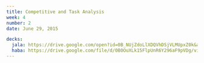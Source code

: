 ```yaml
---
title: Competitive and Task Analysis
week: 4
number: 2
date: June 29, 2015

decks:
  jala: https://drive.google.com/open?id=0B_NUjZdoLlXDQVhDSjVLMUpxZ0k&authuser=0
  haba: https://drive.google.com/file/d/0B0OuXLk15FlpUnR6Y296aF9pVDg/view?usp=sharing
---
```

